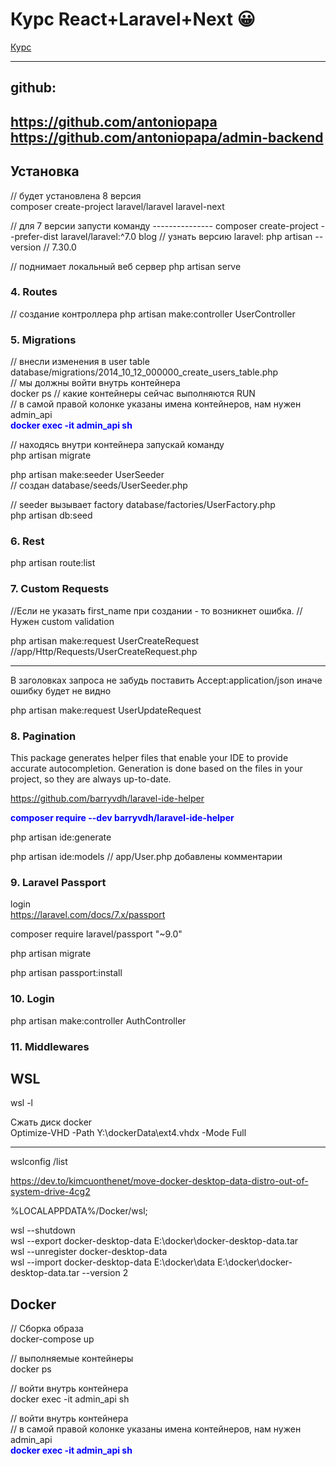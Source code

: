 # Курс React+Laravel+Next :grinning: 
[Курс](https://www.udemy.com/course/react-laravel-influencer/learn/lecture/22536426?components=deal_badge%2Cdiscount_expiration%2Cgift_this_course%2Cprice_text%2Cpurchase%2Credeem_coupon%2Cslider_menu%2Ccacheable_deal_badge%2Ccacheable_discount_expiration%2Ccacheabl#questions)

---
## github:  
https://github.com/antoniopapa  
https://github.com/antoniopapa/admin-backend
---
## Установка
// будет установлена 8 версия  
composer create-project laravel/laravel laravel-next

// для 7 версии запусти команду ---------------
composer create-project --prefer-dist laravel/laravel:^7.0 blog
// узнать версию laravel:
php artisan --version
// 7.30.0

// поднимает локальный веб сервер
php artisan serve

### 4. Routes
// создание контроллера
php artisan make:controller UserController

### 5. Migrations
// внесли изменения в user table database/migrations/2014_10_12_000000_create_users_table.php  
// мы должны войти внутрь контейнера  
docker ps // какие контейнеры сейчас выполняются RUN  
// в самой правой колонке указаны имена контейнеров, нам нужен admin_api  
<span style="color:blue;font-weight:bold">docker exec -it admin_api sh</span>

// находясь внутри контейнера запускай команду  
php artisan migrate

php artisan make:seeder UserSeeder  
// создан database/seeds/UserSeeder.php

// seeder вызывает factory database/factories/UserFactory.php  
php artisan db:seed

### 6. Rest 
php artisan route:list

### 7. Custom Requests
//Если не указать first_name при создании - то возникнет ошибка.
//Нужен custom validation  

php artisan make:request UserCreateRequest  
//app/Http/Requests/UserCreateRequest.php

---
В заголовках запроса не забудь поставить Accept:application/json иначе ошибку будет не видно

php artisan make:request UserUpdateRequest

### 8. Pagination
This package generates helper files that enable your IDE to provide accurate autocompletion. Generation is done based on the files in your project, so they are always up-to-date.  

https://github.com/barryvdh/laravel-ide-helper  

<span style="color:blue;font-weight:bold">composer require --dev barryvdh/laravel-ide-helper</span>  

php artisan ide:generate

php artisan ide:models
// app/User.php добавлены комментарии


### 9. Laravel Passport
login  
https://laravel.com/docs/7.x/passport

composer require laravel/passport "~9.0"

php artisan migrate

php artisan passport:install

### 10. Login

php artisan make:controller AuthController

### 11. Middlewares




## WSL
wsl -l

Сжать диск docker  
Optimize-VHD -Path Y:\dockerData\ext4.vhdx -Mode Full

______________________________
wslconfig /list

https://dev.to/kimcuonthenet/move-docker-desktop-data-distro-out-of-system-drive-4cg2

%LOCALAPPDATA%/Docker/wsl;

wsl --shutdown  
wsl --export docker-desktop-data E:\docker\docker-desktop-data.tar  
wsl --unregister docker-desktop-data  
wsl --import docker-desktop-data E:\docker\data E:\docker\docker-desktop-data.tar --version 2  


## Docker
// Сборка образа  
docker-compose up

// выполняемые контейнеры  
docker ps

// войти внутрь контейнера  
docker exec -it admin_api sh

// войти внутрь контейнера  
// в самой правой колонке указаны имена контейнеров, нам нужен admin_api  
<span style="color:blue;font-weight:bold">docker exec -it admin_api sh</span>

[DD]: https://www.udemy.com/course/react-laravel-influencer/learn/lecture/22536426?components=deal_badge%2Cdiscount_expiration%2Cgift_this_course%2Cprice_text%2Cpurchase%2Credeem_coupon%2Cslider_menu%2Ccacheable_deal_badge%2Ccacheable_discount_expiration%2Ccacheabl#questions
